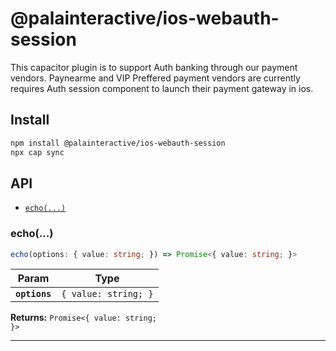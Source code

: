 # @palainteractive/ios-webauth-session

This capacitor plugin is to support Auth banking through our payment vendors. Paynearme and VIP Preffered payment vendors are currently requires Auth session component to launch their payment gateway in ios.

## Install

```bash
npm install @palainteractive/ios-webauth-session
npx cap sync
```

## API

<docgen-index>

* [`echo(...)`](#echo)

</docgen-index>

<docgen-api>
<!--Update the source file JSDoc comments and rerun docgen to update the docs below-->

### echo(...)

```typescript
echo(options: { value: string; }) => Promise<{ value: string; }>
```

| Param         | Type                            |
| ------------- | ------------------------------- |
| **`options`** | <code>{ value: string; }</code> |

**Returns:** <code>Promise&lt;{ value: string; }&gt;</code>

--------------------

</docgen-api>

